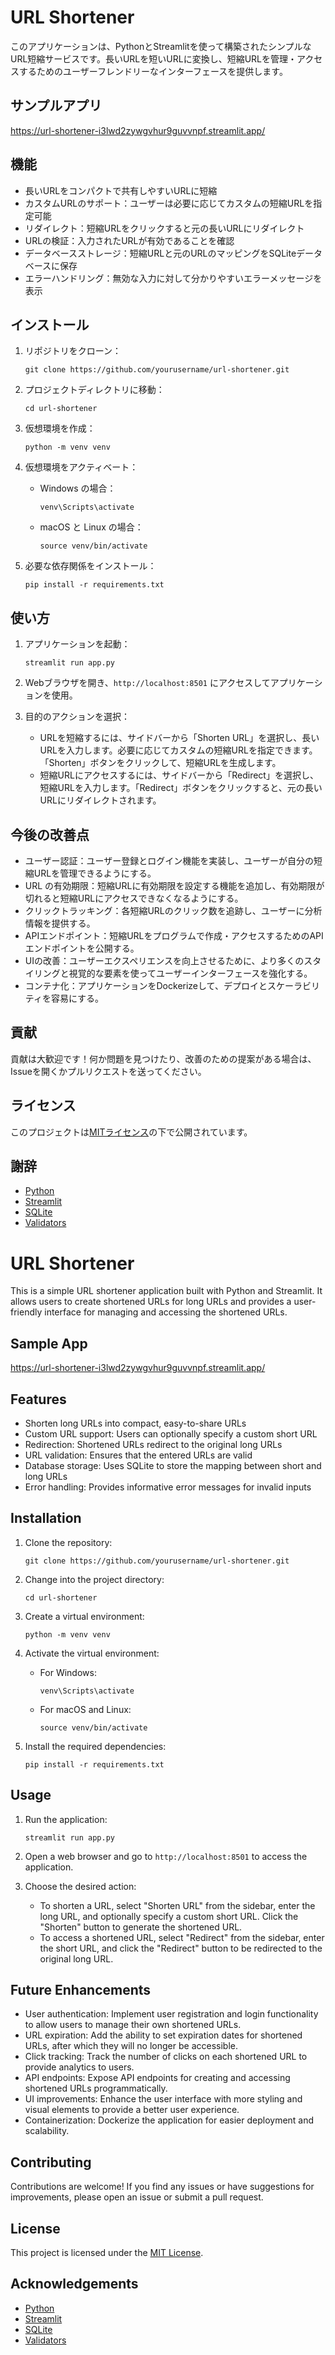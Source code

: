 # URL Shortener

このアプリケーションは、PythonとStreamlitを使って構築されたシンプルなURL短縮サービスです。長いURLを短いURLに変換し、短縮URLを管理・アクセスするためのユーザーフレンドリーなインターフェースを提供します。

## サンプルアプリ
https://url-shortener-i3lwd2zywgvhur9guvvnpf.streamlit.app/

## 機能

- 長いURLをコンパクトで共有しやすいURLに短縮
- カスタムURLのサポート：ユーザーは必要に応じてカスタムの短縮URLを指定可能
- リダイレクト：短縮URLをクリックすると元の長いURLにリダイレクト
- URLの検証：入力されたURLが有効であることを確認
- データベースストレージ：短縮URLと元のURLのマッピングをSQLiteデータベースに保存
- エラーハンドリング：無効な入力に対して分かりやすいエラーメッセージを表示

## インストール

1. リポジトリをクローン：
   ```
   git clone https://github.com/yourusername/url-shortener.git
   ```

2. プロジェクトディレクトリに移動：
   ```
   cd url-shortener
   ```

3. 仮想環境を作成：
   ```
   python -m venv venv
   ```

4. 仮想環境をアクティベート：
   - Windows の場合：
     ```
     venv\Scripts\activate
     ```
   - macOS と Linux の場合：
     ```
     source venv/bin/activate
     ```

5. 必要な依存関係をインストール：
   ```
   pip install -r requirements.txt
   ```

## 使い方

1. アプリケーションを起動：
   ```
   streamlit run app.py
   ```

2. Webブラウザを開き、`http://localhost:8501` にアクセスしてアプリケーションを使用。

3. 目的のアクションを選択：
   - URLを短縮するには、サイドバーから「Shorten URL」を選択し、長いURLを入力します。必要に応じてカスタムの短縮URLを指定できます。「Shorten」ボタンをクリックして、短縮URLを生成します。
   - 短縮URLにアクセスするには、サイドバーから「Redirect」を選択し、短縮URLを入力します。「Redirect」ボタンをクリックすると、元の長いURLにリダイレクトされます。

## 今後の改善点

- ユーザー認証：ユーザー登録とログイン機能を実装し、ユーザーが自分の短縮URLを管理できるようにする。
- URL の有効期限：短縮URLに有効期限を設定する機能を追加し、有効期限が切れると短縮URLにアクセスできなくなるようにする。
- クリックトラッキング：各短縮URLのクリック数を追跡し、ユーザーに分析情報を提供する。
- APIエンドポイント：短縮URLをプログラムで作成・アクセスするためのAPIエンドポイントを公開する。
- UIの改善：ユーザーエクスペリエンスを向上させるために、より多くのスタイリングと視覚的な要素を使ってユーザーインターフェースを強化する。
- コンテナ化：アプリケーションをDockerizeして、デプロイとスケーラビリティを容易にする。

## 貢献

貢献は大歓迎です！何か問題を見つけたり、改善のための提案がある場合は、Issueを開くかプルリクエストを送ってください。

## ライセンス

このプロジェクトは[MITライセンス](LICENSE)の下で公開されています。

## 謝辞

- [Python](https://www.python.org/)
- [Streamlit](https://streamlit.io/)
- [SQLite](https://www.sqlite.org/)
- [Validators](https://validators.readthedocs.io/)

# URL Shortener

This is a simple URL shortener application built with Python and Streamlit. It allows users to create shortened URLs for long URLs and provides a user-friendly interface for managing and accessing the shortened URLs.

## Sample App
https://url-shortener-i3lwd2zywgvhur9guvvnpf.streamlit.app/

## Features

- Shorten long URLs into compact, easy-to-share URLs
- Custom URL support: Users can optionally specify a custom short URL
- Redirection: Shortened URLs redirect to the original long URLs
- URL validation: Ensures that the entered URLs are valid
- Database storage: Uses SQLite to store the mapping between short and long URLs
- Error handling: Provides informative error messages for invalid inputs

## Installation

1. Clone the repository:
   ```
   git clone https://github.com/yourusername/url-shortener.git
   ```

2. Change into the project directory:
   ```
   cd url-shortener
   ```

3. Create a virtual environment:
   ```
   python -m venv venv
   ```

4. Activate the virtual environment:
   - For Windows:
     ```
     venv\Scripts\activate
     ```
   - For macOS and Linux:
     ```
     source venv/bin/activate
     ```

5. Install the required dependencies:
   ```
   pip install -r requirements.txt
   ```

## Usage

1. Run the application:
   ```
   streamlit run app.py
   ```

2. Open a web browser and go to `http://localhost:8501` to access the application.

3. Choose the desired action:
   - To shorten a URL, select "Shorten URL" from the sidebar, enter the long URL, and optionally specify a custom short URL. Click the "Shorten" button to generate the shortened URL.
   - To access a shortened URL, select "Redirect" from the sidebar, enter the short URL, and click the "Redirect" button to be redirected to the original long URL.

## Future Enhancements

- User authentication: Implement user registration and login functionality to allow users to manage their own shortened URLs.
- URL expiration: Add the ability to set expiration dates for shortened URLs, after which they will no longer be accessible.
- Click tracking: Track the number of clicks on each shortened URL to provide analytics to users.
- API endpoints: Expose API endpoints for creating and accessing shortened URLs programmatically.
- UI improvements: Enhance the user interface with more styling and visual elements to provide a better user experience.
- Containerization: Dockerize the application for easier deployment and scalability.

## Contributing

Contributions are welcome! If you find any issues or have suggestions for improvements, please open an issue or submit a pull request.

## License

This project is licensed under the [MIT License](LICENSE).

## Acknowledgements

- [Python](https://www.python.org/)
- [Streamlit](https://streamlit.io/)
- [SQLite](https://www.sqlite.org/)
- [Validators](https://validators.readthedocs.io/)
